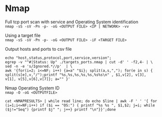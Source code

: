 # Nmap

Full tcp port scan with service and Operating System identification  
`nmap -sS -sV -Pn -p- -oG <OUTPUT FILE> <IP | NETWORK> -vv`

Using a target file  
`nmap -sS -sV -Pn -p- -oG <OUTPUT FILE> -iF <TARGET FILE>` 

Output hosts and ports to csv file  
``` 
echo "host,status,protocol,port,service,version";  
egrep -v "^#|Status: Up" ./targets_ports.nmap | cut -d' ' -f2,4- | \  
sed -n -e 's/Ignored.*//p'  | \  
awk '{for(i=2; i<=NF; i++) {a=a" "$i}; split(a,s,","); for(e in s) { split(s[e],v,"/");printf "%s,%s,%s,%s,%s,%s%s\n" , $1,v[2], v[3], v[1], v[5],v[6],v[7]}; a="" }'  
```

Nmap Operating System ID  
`nmap -O -oG <OUTPUTFILE>`      
```
cat <NMAPRESULTS> | while read line; do echo $line | awk -F ' ' '{ for (i=1;i<=NF;i++) if ($i == "OS:") { printf "%s %s ", $1,$2; j=i; while ($j!="Seq") {printf $j" "; j++} printf "\n"}}';done  
```
